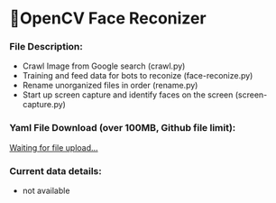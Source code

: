 # 🌟OpenCV Face Reconizer
### File Description:
- Crawl Image from Google search (crawl.py)
- Training and feed data for bots to reconize (face-reconize.py)
- Rename unorganized files in order (rename.py)
- Start up screen capture and identify faces on the screen (screen-capture.py)

### Yaml File Download (over 100MB, Github file limit):
[Waiting for file upload...](#)

### Current data details:
- not available
